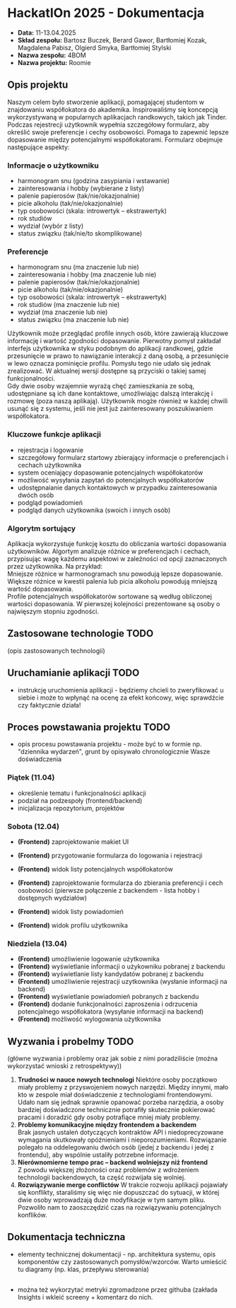 # HackatIOn 2025 - Dokumentacja
* **Data:** 11-13.04.2025
* **Skład zespołu:** Bartosz Buczek, Berard Gawor, Bartłomiej Kozak, Magdalena Pabisz, Olgierd Smyka, Bartłomiej Stylski
* **Nazwa zespołu:** 4BOM
* **Nazwa projektu:** Roomie

## Opis projektu
Naszym celem było stworzenie aplikacji, pomagającej studentom w znajdowaniu współlokatora do akademika. Inspirowaliśmy się koncepcją wykorzystywaną w popularnych aplikacjach randkowych, takich jak Tinder. Podczas rejestrecji użytkownik wypełnia szczegółowy formularz, aby określić swoje preferencje i cechy osobowości. Pomaga to zapewnić lepsze dopasowanie między potencjalnymi współlokatorami. Formularz obejmuje następujące aspekty:
### Informacje o użytkowniku
* harmonogram snu (godzina zasypiania i wstawanie)
* zainteresowania i hobby (wybierane z listy)
* palenie papierosów (tak/nie/okazjonalnie)
* picie alkoholu (tak/nie/okazjonalnie)
* typ osobowości (skala: introwertyk – ekstrawertyk)
* rok studiów
* wydział (wybór z listy)
* status związku (tak/nie/to skomplikowane)
### Preferencje
* harmonogram snu (ma znaczenie lub nie)
* zainteresowania i hobby (ma znaczenie lub nie)
* palenie papierosów (tak/nie/okazjonalnie)
* picie alkoholu (tak/nie/okazjonalnie)
* typ osobowości (skala: introwertyk – ekstrawertyk)
* rok studiów (ma znaczenie lub nie)
* wydział (ma znaczenie lub nie)
* status związku (ma znaczenie lub nie)

Użytkownik może przeglądać profile innych osób, które zawierają kluczowe informację i wartość zgodności dopasowanie. Pierwotny pomysł zakładał interfejs użytkownika w styku podobnym do aplikacji randkowej, gdzie przesunięcie w prawo to nawiązanie interakcji z daną osobą, a przesunięcie w lewo oznacza pominięcie profilu. Pomysłu tego nie udało się jednak zrealizować. W aktualnej wersji dostępne są przyciski o takiej samej funkcjonalności. \
Gdy dwie osoby wzajemnie wyrażą chęć zamieszkania ze sobą, udostępniane są ich dane kontaktowe, umożliwiając dalszą interakcję i rozmowę (poza naszą aplikają). Użytkownik mogże również w każdej chwili usunąć się z systemu, jeśli nie jest już zainteresowany poszukiwaniem współlokatora.

### Kluczowe funkcje aplikacji
- rejestracja i logowanie
- szczegółowy formularz startowy zbierający informacje o preferencjach i cechach użytkownika
- system oceniający dopasowanie potencjalnych współlokatorów
- możliwość wysyłania zapytań do potencjalnych współlokatorów
- udostępnaianie danych kontaktowych w przypadku zainteresowania dwóch osób
- podgląd powiadomień
- podgląd danych użytkownika (swoich i innych osób)

### Algorytm sortujący
Aplikacja wykorzystuje funkcję kosztu do obliczania wartości dopasowania użytkowników. Algortym analizuje różnice w preferencjach i cechach, przypisując wagę każdemu aspektowi w zależności od opcji zaznaczonych przez użytkownika. Na przykład:\
Mniejsze różnice w harmonogramach snu powodują lepsze dopasowanie.\
Większe różnice w kwestii palenia lub picia alkoholu powodują mniejszą wartość dopasowania.\
Profile potencjalnych współlokatorów sortowane są według obliczonej wartości dopasowania. W pierwszej kolejności prezentowane są osoby o najwięszym stopniu zgodności.


## Zastosowane technologie TODO
(opis zastosowanych technologii)

## Uruchamianie aplikacji TODO
- instrukcję uruchomienia aplikacji - będziemy chcieli to zweryfikować u siebie i może to wpłynąć na ocenę za efekt końcowy, więc sprawdźcie czy faktycznie działa!

## Proces powstawania projektu TODO
- opis procesu powstawania projektu - może być to w formie np. "dziennika wydarzeń", grunt by opisywało chronologicznie Wasze doświadczenia
### Piątek (11.04)
- określenie tematu i funkcjonalności aplikacji
- podział na podzespoły (frontend/backend)
- inicjalizacja repozytorium, projektów
### Sobota (12.04)
- **(Frontend)** zaprojektowanie makiet UI
- **(Frontend)** przygotowanie formularza do logowania i rejestracji

- **(Frontend)** widok listy potencjalnych współlokatorów

- **(Frontend)** zaprojektowanie formularza do zbierania preferencji i cech osobowości (pierwsze połączenie z backendem - lista hobby i dostępnych wydziałów)
- **(Frontend)** widok listy powiadomień
- **(Frontend)** widok profilu użytkownika


### Niedziela (13.04)
- **(Frontend)** umożliwienie logowanie użytkownika
- **(Frontend)** wyświetlanie informacji o użykowniku pobranej z backendu
- **(Frontend)** wyświetlanie listy kandydatów pobranej z backendu
- **(Frontend)** umożliwienie rejestracji uzytkownika (wysłanie informacji na backend)
- **(Frontend)** wyświetlanie powiadomień pobranych z backendu
- **(Frontend)** dodanie funkcjonalności zaproszenia i odrzucenia potencjalnego współlokatora (wysyłanie informacji na backend)
- **(Frontend)** możliwość wylogowania użytkownika



## Wyzwania i probelmy TODO
(główne wyzwania i problemy oraz jak sobie z nimi poradziliście (można wykorzystać wnioski z retrospektywy))
1. **Trudności w nauce nowych technologi**
Niektóre osoby początkowo miały problemy z przyswojeniem nowych narzędzi. Między innymi, mało kto w zespole miał doświadczenie z technologiami frontendowymi. Udało nam się jednak sprawnie opanować porzeba narzędzia, a osoby bardziej doświadczone technicznie potrafiły skutecznie pokierować pracami i doradzić gdy osoby potrafiące mniej miały problemy.
2. **Problemy komunikacyjne między frontendem a backendem**  
   Brak jasnych ustaleń dotyczących kontraktów API i niedoprecyzowane wymagania skutkowały opóźnieniami i nieporozumieniami. Rozwiązanie polegało na oddelegowaniu dwóch osób (jedej z backendu i jedej z frontendu), aby wspólnie ustaliły potrzebne informacje.
3. **Nierównomierne tempo prac – backend wolniejszy niż frontend**  
   Z powodu większej złożoności oraz problemów z wdrożeniem technologii backendowych, ta część rozwijała się wolniej.
4. **Rozwiązywanie merge conflictów**
W trakcie rozwoju aplikacji pojawiały się konflikty, staraliśmy się więc nie dopuszczać do sytuacji, w której dwie osoby wprowadzają duże modyfikacje w tym samym pliku. Pozwoliło nam to zaoszczędzić czas na rozwiązywaniu potencjalnych konflików.

## Dokumentacja techniczna
- elementy technicznej dokumentacji - np. architektura systemu, opis komponentów czy zastosowanych pomysłów/wzorców. Warto umieścić tu diagramy (np. klas, przepływu sterowania)

## 

- można też wykorzytać metryki zgromadzone przez githuba (zakłada Insights i wkleić screeny + komentarz do nich.